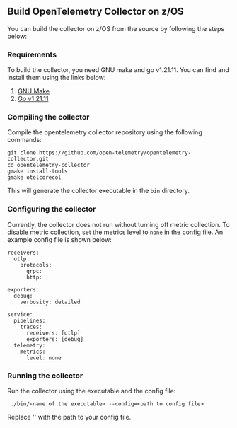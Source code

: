 ## Build OpenTelemetry Collector on z/OS
You can build the collector on z/OS from the source by following the steps below:

### Requirements
To build the collector, you need GNU make and go v1.21.11. You can find and install them using the links below:
1. [GNU Make](https://github.com/ZOSOpenTools/makeport)
2. [Go v1.21.11](https://www.ibm.com/docs/en/sdk-go-zos/1.22?topic=go-installing-configuring-pax-edition)

### Compiling the collector
Compile the opentelemetry collector repository using the following commands:
```
git clone https://github.com/open-telemetry/opentelemetry-collector.git
cd opentelemetry-collector
gmake install-tools
gmake otelcorecol
```

This will generate the collector executable in the `bin` directory.

### Configuring the collector
Currently, the collector does not run without turning off metric collection. To disable metric collection, set the metrics level to `none` in the config file. An example config file is shown below:
```
receivers:
  otlp:
    protocols:
      grpc:
      http:

exporters:
  debug:
    verbosity: detailed

service:
  pipelines:
    traces:
      receivers: [otlp]
      exporters: [debug]
  telemetry:
    metrics:
      level: none
```

### Running the collector
Run the collector using the executable and the config file:

` ./bin/<name of the executable> --config=<path to config file>`

Replace '<path to config file>' with the path to your config file.
